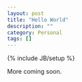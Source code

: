 ```yaml
---
layout: post
title: "Hello World"
description: ""
category: Personal
tags: []
---
```

{% include JB/setup %}


More coming soon.